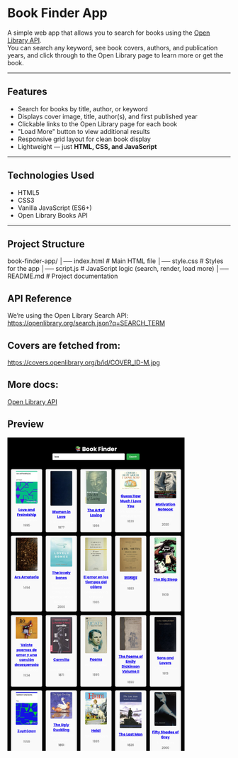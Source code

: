  # Book Finder App

A simple web app that allows you to search for books using the [Open Library API](https://openlibrary.org/developers/api).  
You can search any keyword, see book covers, authors, and publication years, and click through to the Open Library page to learn more or get the book.

---

## Features
- Search for books by title, author, or keyword  
- Displays cover image, title, author(s), and first published year  
- Clickable links to the Open Library page for each book  
- "Load More" button to view additional results  
- Responsive grid layout for clean book display  
- Lightweight — just **HTML, CSS, and JavaScript**  

---

## Technologies Used
- HTML5  
- CSS3  
- Vanilla JavaScript (ES6+)  
- Open Library Books API  

---

## Project Structure
book-finder-app/
│── index.html # Main HTML file
│── style.css # Styles for the app
│── script.js # JavaScript logic (search, render, load more)
│── README.md # Project documentation

## API Reference
We’re using the Open Library Search API:
https://openlibrary.org/search.json?q=SEARCH_TERM

## Covers are fetched from:
https://covers.openlibrary.org/b/id/COVER_ID-M.jpg

## More docs: 
<a href="https://openlibrary.org/developers/api">Open Library API</a>

## Preview
<img src="./assets/snapshot.png" alt="snapshot Preview" width="400">



